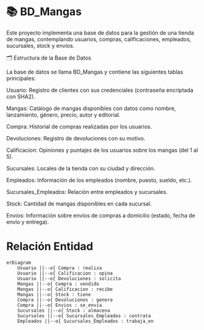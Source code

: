 # 📚 BD_Mangas

Este proyecto implementa una base de datos para la gestión de una tienda de mangas, contemplando usuarios, compras, calificaciones, empleados, sucursales, stock y envíos.

🗂️ Estructura de la Base de Datos

La base de datos se llama BD_Mangas y contiene las siguientes tablas principales:

Usuario: Registro de clientes con sus credenciales (contraseña encriptada con SHA2).

Mangas: Catálogo de mangas disponibles con datos como nombre, lanzamiento, género, precio, autor y editorial.

Compra: Historial de compras realizadas por los usuarios.

Devoluciones: Registro de devoluciones con su motivo.

Calificacion: Opiniones y puntajes de los usuarios sobre los mangas (del 1 al 5).

Sucursales: Locales de la tienda con su ciudad y dirección.

Empleados: Información de los empleados (nombre, puesto, sueldo, etc.).

Sucursales_Empleados: Relación entre empleados y sucursales.

Stock: Cantidad de mangas disponibles en cada sucursal.

Envios: Información sobre envíos de compras a domicilio (estado, fecha de envío y entrega).

# Relación Entidad
```mermaid
erDiagram
    Usuario ||--o{ Compra : realiza
    Usuario ||--o{ Calificacion : opina
    Usuario ||--o{ Devoluciones : solicita
    Mangas ||--o{ Compra : vendido
    Mangas ||--o{ Calificacion : recibe
    Mangas ||--o{ Stock : tiene
    Compra ||--o{ Devoluciones : genera
    Compra ||--o{ Envios : se_envia
    Sucursales ||--o{ Stock : almacena
    Sucursales ||--o{ Sucursales_Empleados : contrata
    Empleados ||--o{ Sucursales_Empleados : trabaja_en
```
